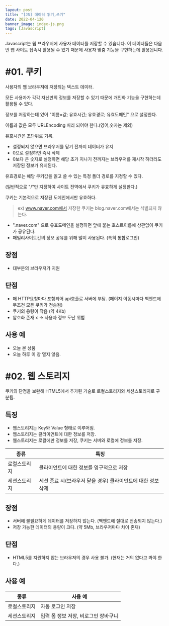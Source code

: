 ```yaml
---
layout: post
title: "[JS] 데이터 읽기,쓰기"
date: 2022-04-120
banner_image: index-js.png
tags: [Javascript]
---
```


Javascript는 웹 브라우저에 사용자 데이터를 저장할 수 있습니다. 이 데이터들은 다음번 웹 사이트 접속시 활용될 수 있기 때문에 사용자 맞춤 기능을 구현하는데 활용됩니다.

<!--more-->

# #01. 쿠키

사용자의 웹 브라우저에 저장되는 텍스트 데이터.
            
모든 사용자가 각각 자신만의 정보를 저장할 수 있기 때문에 개인화 기능을 구현하는데 활용될 수 있다.
            
정보를 저장하는데 있어 "이름=값; 유효시간; 유효경로; 유효도메인" 으로 설정한다.
            
이름과 값은 모두 URLEncoding 처리 되어야 한다.(영어,숫자는 제외)

유효시간은 초단위로 기록. 

- 설정되지 않으면 브라우저를 닫기 전까지 데이터가 유지
- 0으로 설정하면 즉시 삭제
- 0보다 큰 숫자로 설정하면 해당 초가 지나기 전까지는 브라우저를 재시작 하더라도 저장된 정보가 유지된다.
            
유효경로는 해당 쿠키값을 읽고 쓸 수 있는 특정 폴더 경로를 지정할 수 있다.

(일반적으로 "/"만 지정하여 사이트 전역에서 쿠키가 유효하게 설정한다.)
            
쿠키는 기본적으로 저장된 도메인에서만 유효하다.

> ex) www.naver.com에서 저장한 쿠키는 blog.naver.com에서는 식별되지 않는다.

- ".naver.com" 으로 유효도메인을 설정하면 앞에 붙는 호스트이름에 상관없이 쿠키가 공유된다.
- 패밀리사이트간의 정보 공유를 위해 많이 사용된다. (특히 통합로그인)

## 장점

- 대부분의 브라우저가 지원

## 단점

- 매 HTTP요청마다 포함되어 api호출로 서버에 부담. (페이지 이동시마다 백엔드에 무조건 모든 쿠키가 전송됨)
- 쿠키의 용량이 작음 (약 4Kb)
- 암호화 존재 x -> 사용자 정보 도난 위험

## 사용 예

- 오늘 본 상품
- 오늘 하루 이 창 열지 않음.
​

# #02. 웹 스토리지

쿠키의 단점을 보완해 HTML5에서 추가된 기술로 로컬스토리지와 세션스토리지로 구분됨.

## 특징

- 웹스토리지는 Key와 Value 형태로 이루어짐.
- 웹스토리지는 클라이언트에 대한 정보를 저장.
- 웹스토리지는 로컬에만 정보를 저장, 쿠키는 서버와 로컬에 정보를 저장.

| 종류          | 특징                                                         |
| ------------- | ------------------------------------------------------------ |
| ​로컬스토리지 | 클라이언트에 대한 정보를 영구적으로 저장                     |
| 세션스토리지  | 세션 종료 시(브라우저 닫을 경우) 클라이언트에 대한 정보 삭제 |

## 장점

- 서버에 불필요하게 데이터를 저장하지 않는다. (백엔드에 절대로 전송되지 않는다.)
- 저장 가능한 데이터의 용량이 크다. (약 5Mb, 브라우저마다 차이 존재)

## 단점

- HTML5를 지원하지 않는 브라우저의 경우 사용 불가. (현재는 거의 없다고 봐야 한다.)

## 사용 예

| 종류         | 사용 예                              |
| ------------ | ------------------------------------ |
| 로컬스토리지 | 자동 로그인 저장                     |
| 세션스토리지 | 입력 폼 정보 저장, 비로그인 장바구니 |
​
